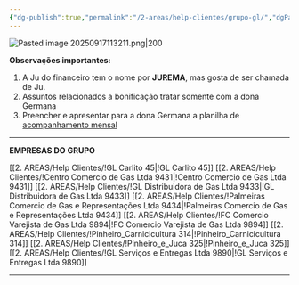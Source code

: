 ```yaml
---
{"dg-publish":true,"permalink":"/2-areas/help-clientes/grupo-gl/","dgPassFrontmatter":true,"created":"2025-09-16T09:26:00.128-03:00","updated":"2025-09-17T12:10:41.865-03:00"}
---
```



![Pasted image 20250917113211.png|200](/img/user/4.%20ARQUIVOS/Pasted%20image%2020250917113211.png)

**Observações importantes:** 

1) A Ju do financeiro tem o nome por **JUREMA**, mas gosta de ser chamada de Ju.
2) Assuntos relacionados a bonificação tratar somente com a dona Germana
3) Preencher e apresentar para a dona Germana a planilha de [acompanhamento mensal](https://docs.google.com/spreadsheets/d/1kE3lPt4Wl_2Wzm7DZ2OtsCERX7iy_62N/edit?gid=899953363#gid=899953363)


_______
**EMPRESAS DO GRUPO**

[[2. AREAS/Help Clientes/!GL Carlito 45\|!GL Carlito 45]]
[[2. AREAS/Help Clientes/!Centro Comercio de Gas Ltda 9431\|!Centro Comercio de Gas Ltda 9431]]
[[2. AREAS/Help Clientes/!GL Distribuidora de Gas Ltda 9433\|!GL Distribuidora de Gas Ltda 9433]]
[[2. AREAS/Help Clientes/!Palmeiras Comercio de Gas e Representações Ltda 9434\|!Palmeiras Comercio de Gas e Representações Ltda 9434]]
[[2. AREAS/Help Clientes/!FC Comercio Varejista de Gas Ltda 9894\|!FC Comercio Varejista de Gas Ltda 9894]]
[[2. AREAS/Help Clientes/!Pinheiro_Carnicicultura 314\|!Pinheiro_Carnicicultura 314]]
[[2. AREAS/Help Clientes/!Pinheiro_e_Juca 325\|!Pinheiro_e_Juca 325]]
[[2. AREAS/Help Clientes/!GL Serviços e Entregas Ltda 9890\|!GL Serviços e Entregas Ltda 9890]]

____






